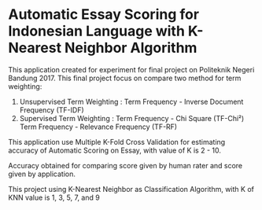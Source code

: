 # Automatic Essay Scoring for Indonesian Language with K-Nearest Neighbor Algorithm
This application created for experiment for final project on Politeknik Negeri Bandung 2017.
This final project focus on compare two method for term weighting:
  1. Unsupervised Term Weighting : Term Frequency - Inverse Document Frequency (TF-IDF)
  2. Supervised Term Weighting   : Term Frequency - Chi Square (TF-Chi²)
                                   Term Frequency - Relevance Frequency (TF-RF)

This application use Multiple K-Fold Cross Validation for estimating accuracy of Automatic Scoring on Essay, 
with value of K is 2 - 10. 

Accuracy obtained for comparing score given by human rater and score given by application.

This project using K-Nearest Neighbor as Classification Algorithm, with K of KNN value is 1, 3, 5, 7, and 9
